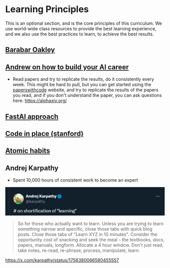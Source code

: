 
# Learning Principles

This is an optional section, and is the core principles of this curriculum. We use world-wide class resources to provide the best learning experience, and we also use the best practices to learn, to achieve the best results.

## [Barabar Oakley](https://barbaraoakley.com/books/)

## [Andrew on how to build your AI career](https://wordpress.deeplearning.ai/wp-content/uploads/2022/10/eBook-How-to-Build-a-Career-in-AI.pdf)

- Read papers and try to replicate the results, do it consistently every week. This might be hard to pull, but you can get started using the [paperswithcode](https://paperswithcode.com/) website, and try to replicate the results of the papers you read, and if you don't understand the paper, you can ask questions here: https://alphaxiv.org/


## [FastAI approach](https://www.fast.ai/posts/2016-10-08-teaching-philosophy.html)


## [Code in place (stanford)](https://web.stanford.edu/~cpiech/bio/papers/codeInPlace.pdf)


## [Atomic habits]()

## Andrej Karpathy

- Spent 10,000 hours of consistent work to become an expert

![alt text](image.png)

> So for those who actually want to learn. Unless you are trying to learn something narrow and specific, close those tabs with quick blog posts. Close those tabs of "Learn XYZ in 10 minutes". Consider the opportunity cost of snacking and seek the meal - the textbooks, docs, papers, manuals, longform. Allocate a 4 hour window. Don't just read, take notes, re-read, re-phrase, process, manipulate, learn.

https://x.com/karpathy/status/1756380066580455557

